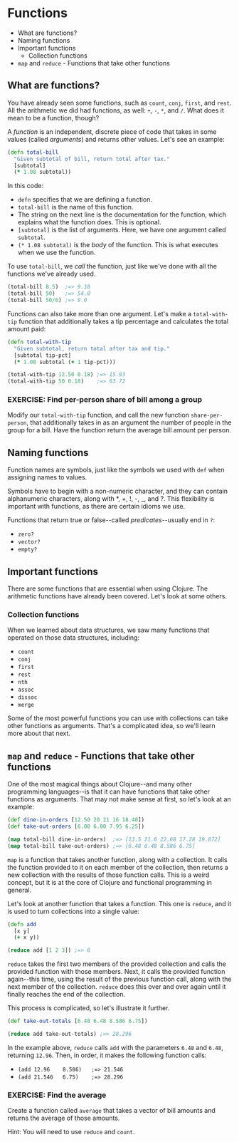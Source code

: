 Functions
=========

* What are functions?
* Naming functions
* Important functions
  * Collection functions
* `map` and `reduce` - Functions that take other functions

## What are functions?

You have already seen some functions, such as `count`, `conj`, `first`, and `rest`. All the arithmetic we did had functions, as well: `+`, `-`, `*`, and `/`. What does it mean to be a function, though?

A _function_ is an independent, discrete piece of code that takes in some values (called _arguments_) and returns other values. Let's see an example:

```clj
(defn total-bill
  "Given subtotal of bill, return total after tax."
  [subtotal]
  (* 1.08 subtotal))
```

In this code:

* `defn` specifies that we are defining a function.
* `total-bill` is the name of this function.
* The string on the next line is the documentation for the function, which explains what the function does. This is optional.
* `[subtotal]` is the list of arguments. Here, we have one argument called `subtotal`.
* `(* 1.08 subtotal)` is the _body_ of the function. This is what executes when we use the function.

To use `total-bill`, we _call_ the function, just like we've done with all the functions we've already used.

```clj
(total-bill 8.5)  ;=> 9.18
(total-bill 50)   ;=> 54.0
(total-bill 50/6) ;=> 9.0
```

Functions can also take more than one argument. Let's make a `total-with-tip` function that additionally takes a tip percentage and calculates the total amount paid:

```clj
(defn total-with-tip
  "Given subtotal, return total after tax and tip."
  [subtotal tip-pct]
  (* 1.08 subtotal (+ 1 tip-pct)))

(total-with-tip 12.50 0.18) ;=> 15.93
(total-with-tip 50 0.18)    ;=> 63.72
```

### EXERCISE: Find per-person share of bill among a group

Modify our `total-with-tip` function, and call the new function `share-per-person`, that additionally takes in as an argument the number of people in the group for a bill.  Have the function return the average bill amount per person.

## Naming functions

Function names are symbols, just like the symbols we used with `def` when assigning names to values.

Symbols have to begin with a non-numeric character, and they can contain alphanumeric characters, along with *, +, !, -, _, and ?. This flexibility is important with functions, as there are certain idioms we use.

Functions that return true or false--called _predicates_--usually end in `?`:

* `zero?`
* `vector?`
* `empty?`

## Important functions

There are some functions that are essential when using Clojure. The arithmetic functions have already been covered. Let's look at some others.


### Collection functions

When we learned about data structures, we saw many functions that operated on those data structures, including:

* `count`
* `conj`
* `first`
* `rest`
* `nth`
* `assoc`
* `dissoc`
* `merge`

Some of the most powerful functions you can use with collections can take other functions as arguments. That's a complicated idea, so we'll learn more about that next.

## `map` and `reduce` - Functions that take other functions

One of the most magical things about Clojure--and many other programming languages--is that it can have functions that take other functions as arguments. That may not make sense at first, so let's look at an example:

```clj
(def dine-in-orders [12.50 20 21 16 18.40])
(def take-out-orders [6.00 6.00 7.95 6.25])

(map total-bill dine-in-orders)  ;=> [13.5 21.6 22.68 17.28 19.872]
(map total-bill take-out-orders) ;=> [6.48 6.48 8.586 6.75]
```

`map` is a function that takes another function, along with a collection. It calls the function provided to it on each member of the collection, then returns a new collection with the results of those function calls. This is a weird concept, but it is at the core of Clojure and functional programming in general.

Let's look at another function that takes a function. This one is `reduce`, and it is used to turn collections into a single value:

```clj
(defn add
  [x y]
  (+ x y))

(reduce add [1 2 3]) ;=> 6
```

`reduce` takes the first two members of the provided collection and calls the provided function with those members. Next, it calls the provided function again--this time, using the result of the previous function call, along with the next member of the collection. `reduce` does this over and over again until it finally reaches the end of the collection.

This process is complicated, so let's illustrate it further.

```clj
(def take-out-totals [6.48 6.48 8.586 6.75])

(reduce add take-out-totals) ;=> 28.296
```

In the example above, `reduce` calls `add` with the parameters `6.48` and `6.48`, returning `12.96`. Then, in order, it makes the following function calls:

* `(add 12.96    8.586)   ;=> 21.546`
* `(add 21.546   6.75)    ;=> 28.296`

### EXERCISE: Find the average

Create a function called `average` that takes a vector of bill amounts and returns the average of those amounts.

Hint: You will need to use `reduce` and `count`.
